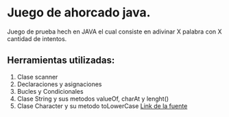 # Juego de ahorcado java.

Juego de prueba hech en JAVA el cual consiste en adivinar X palabra con X cantidad de intentos.

## Herramientas utilizadas:

1. Clase scanner
2. Declaraciones y asignaciones
3. Bucles y Condicionales
4. Clase String y sus metodos valueOf, charAt y lenght()
5. Clase Character y su metodo toLowerCase
[Link de la fuente](https://www.google.com/)